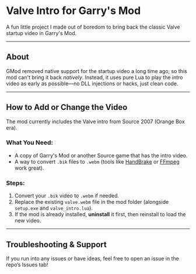 # Valve Intro for Garry's Mod

A fun little project I made out of boredom to bring back the classic Valve startup video in Garry's Mod.

---

## About

GMod removed native support for the startup video a long time ago, so this mod can't bring it back *natively*. Instead, it uses pure Lua to play the intro video as early as possible—no DLL injections or hacks, just clean code.

---

## How to Add or Change the Video

The mod currently includes the Valve intro from Source 2007 (Orange Box era).

### What You Need:
- A copy of Garry's Mod or another Source game that has the intro video.
- A way to convert `.bik` files to `.webm` (tools like [HandBrake](https://handbrake.fr/) or [FFmpeg](https://ffmpeg.org/) work great).

### Steps:
1. Convert your `.bik` video to `.webm` if needed.
2. Replace the existing `valve.webm` file in the mod folder (alongside `setup.exe` and `valve_intro.lua`).
3. If the mod is already installed, **uninstall** it first, then reinstall to load the new video.

---

## Troubleshooting & Support

If you run into any issues or have ideas, feel free to open an issue in the repo’s Issues tab!
